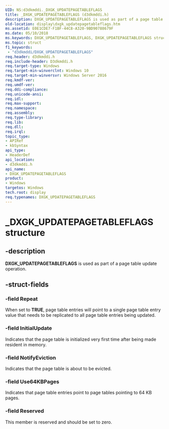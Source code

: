 ```yaml
---
UID: NS:d3dkmddi._DXGK_UPDATEPAGETABLEFLAGS
title: _DXGK_UPDATEPAGETABLEFLAGS (d3dkmddi.h)
description: DXGK_UPDATEPAGETABLEFLAGS is used as part of a page table update operation.
old-location: display\dxgk_updatepagetableflags.htm
ms.assetid: E0E1CDE7-F1BF-44C8-A320-9BD90788679F
ms.date: 05/10/2018
ms.keywords: DXGK_UPDATEPAGETABLEFLAGS, DXGK_UPDATEPAGETABLEFLAGS structure [Display Devices], _DXGK_UPDATEPAGETABLEFLAGS, d3dkmddi/DXGK_UPDATEPAGETABLEFLAGS, display.dxgk_updatepagetableflags
ms.topic: struct
f1_keywords:
 - "d3dkmddi/DXGK_UPDATEPAGETABLEFLAGS"
req.header: d3dkmddi.h
req.include-header: D3dkmddi.h
req.target-type: Windows
req.target-min-winverclnt: Windows 10
req.target-min-winversvr: Windows Server 2016
req.kmdf-ver: 
req.umdf-ver: 
req.ddi-compliance: 
req.unicode-ansi: 
req.idl: 
req.max-support: 
req.namespace: 
req.assembly: 
req.type-library: 
req.lib: 
req.dll: 
req.irql: 
topic_type:
- APIRef
- kbSyntax
api_type:
- HeaderDef
api_location:
- d3dkmddi.h
api_name:
- DXGK_UPDATEPAGETABLEFLAGS
product:
- Windows
targetos: Windows
tech.root: display
req.typenames: DXGK_UPDATEPAGETABLEFLAGS
---
```


# _DXGK_UPDATEPAGETABLEFLAGS structure


## -description


<b>DXGK_UPDATEPAGETABLEFLAGS</b> is used as part of a page table update operation.


## -struct-fields




### -field Repeat

When set to <b>TRUE</b>, page table entries will point to a single page table entry value that needs to be replicated to all page table entries being updated.


### -field InitialUpdate

Indicates that the page table is initialized very first time after being made resident in memory.


### -field NotifyEviction

Indicates that the page table is about to be evicted. 


### -field Use64KBPages

Indicates that page table entries  point to page tables pointing to 64 KB pages. 


### -field Reserved

This member is reserved and should be set to zero.

